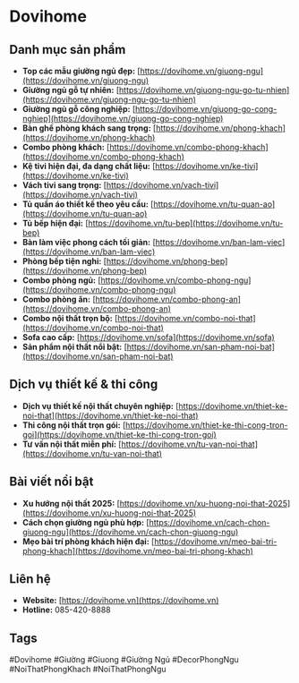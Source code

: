 # Dovihome 

## Danh mục sản phẩm

- **Top các mẫu giường ngủ đẹp:** [https://dovihome.vn/giuong-ngu](https://dovihome.vn/giuong-ngu)
- **Giường ngủ gỗ tự nhiên:** [https://dovihome.vn/giuong-ngu-go-tu-nhien](https://dovihome.vn/giuong-ngu-go-tu-nhien)
- **Giường ngủ gỗ công nghiệp:** [https://dovihome.vn/giuong-go-cong-nghiep](https://dovihome.vn/giuong-go-cong-nghiep)
- **Bàn ghế phòng khách sang trọng:** [https://dovihome.vn/phong-khach](https://dovihome.vn/phong-khach)
- **Combo phòng khách:** [https://dovihome.vn/combo-phong-khach](https://dovihome.vn/combo-phong-khach)
- **Kệ tivi hiện đại, đa dạng chất liệu:** [https://dovihome.vn/ke-tivi](https://dovihome.vn/ke-tivi)
- **Vách tivi sang trọng:** [https://dovihome.vn/vach-tivi](https://dovihome.vn/vach-tivi)
- **Tủ quần áo thiết kế theo yêu cầu:** [https://dovihome.vn/tu-quan-ao](https://dovihome.vn/tu-quan-ao)
- **Tủ bếp hiện đại:** [https://dovihome.vn/tu-bep](https://dovihome.vn/tu-bep)
- **Bàn làm việc phong cách tối giản:** [https://dovihome.vn/ban-lam-viec](https://dovihome.vn/ban-lam-viec)
- **Phòng bếp tiện nghi:** [https://dovihome.vn/phong-bep](https://dovihome.vn/phong-bep)
- **Combo phòng ngủ:** [https://dovihome.vn/combo-phong-ngu](https://dovihome.vn/combo-phong-ngu)
- **Combo phòng ăn:** [https://dovihome.vn/combo-phong-an](https://dovihome.vn/combo-phong-an)
- **Combo nội thất trọn bộ:** [https://dovihome.vn/combo-noi-that](https://dovihome.vn/combo-noi-that)
- **Sofa cao cấp:** [https://dovihome.vn/sofa](https://dovihome.vn/sofa)
- **Sản phẩm nội thất nổi bật:** [https://dovihome.vn/san-pham-noi-bat](https://dovihome.vn/san-pham-noi-bat)

## Dịch vụ thiết kế & thi công

- **Dịch vụ thiết kế nội thất chuyên nghiệp:** [https://dovihome.vn/thiet-ke-noi-that](https://dovihome.vn/thiet-ke-noi-that)
- **Thi công nội thất trọn gói:** [https://dovihome.vn/thiet-ke-thi-cong-tron-goi](https://dovihome.vn/thiet-ke-thi-cong-tron-goi)
- **Tư vấn nội thất miễn phí:** [https://dovihome.vn/tu-van-noi-that](https://dovihome.vn/tu-van-noi-that)

## Bài viết nổi bật

- **Xu hướng nội thất 2025:** [https://dovihome.vn/xu-huong-noi-that-2025](https://dovihome.vn/xu-huong-noi-that-2025)
- **Cách chọn giường ngủ phù hợp:** [https://dovihome.vn/cach-chon-giuong-ngu](https://dovihome.vn/cach-chon-giuong-ngu)
- **Mẹo bài trí phòng khách hiện đại:** [https://dovihome.vn/meo-bai-tri-phong-khach](https://dovihome.vn/meo-bai-tri-phong-khach)

## Liên hệ

- **Website:** [https://dovihome.vn](https://dovihome.vn)
- **Hotline:** 085-420-8888

## Tags

#Dovihome #Giường #Giuong #Giường Ngủ #DecorPhongNgu #NoiThatPhongKhach #NoiThatPhongNgu

